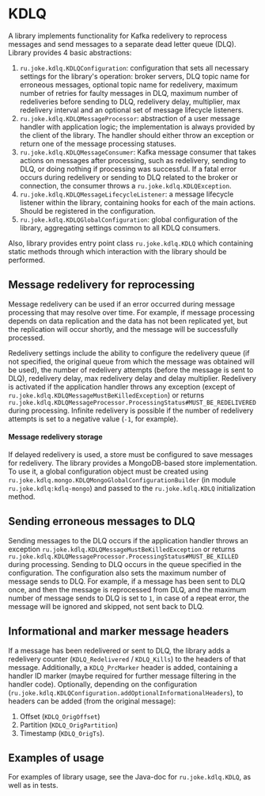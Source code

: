 # KDLQ

A library implements functionality for Kafka redelivery to reprocess messages and send messages to a separate dead letter queue (DLQ). 
Library provides 4 basic abstractions:
1. ```ru.joke.kdlq.KDLQConfiguration```: configuration that sets all necessary settings for the library's operation: 
broker servers, DLQ topic name for erroneous messages, optional topic name for redelivery, maximum number of retries for faulty messages in DLQ, 
maximum number of redeliveries before sending to DLQ, redelivery delay, multiplier, max redelivery interval and an optional set of message lifecycle listeners.
2. ```ru.joke.kdlq.KDLQMessageProcessor```: abstraction of a user message handler with application logic; 
the implementation is always provided by the client of the library. The handler should either throw an exception or return one of the message processing statuses.
3. ```ru.joke.kdlq.KDLQMessageConsumer```: Kafka message consumer that takes actions on messages after processing, such as redelivery, sending to DLQ, 
or doing nothing if processing was successful. If a fatal error occurs during redelivery or sending to DLQ related to the broker or connection, 
the consumer throws a ```ru.joke.kdlq.KDLQException```.
4. ```ru.joke.kdlq.KDLQMessageLifecycleListener```: a message lifecycle listener within the library, containing hooks for each of the main actions. Should be registered in the configuration.
5. ```ru.joke.kdlq.KDLQGlobalConfiguration```: global configuration of the library, aggregating settings common to all KDLQ consumers.
 
Also, library provides entry point class ```ru.joke.kdlq.KDLQ``` which containing static methods through which interaction with the library should be performed.

## Message redelivery for reprocessing
Message redelivery can be used if an error occurred during message processing that may resolve over time. 
For example, if message processing depends on data replication and the data has not been replicated yet, 
but the replication will occur shortly, and the message will be successfully processed.

Redelivery settings include the ability to configure the redelivery queue (if not specified, the original queue from which the message was obtained will be used),
the number of redelivery attempts (before the message is sent to DLQ), redelivery delay, max redelivery delay and delay multiplier. Redelivery is activated if the application handler 
throws any exception (except of ```ru.joke.kdlq.KDLQMessageMustBeKilledException```) or returns ```ru.joke.kdlq.KDLQMessageProcessor.ProcessingStatus#MUST_BE_REDELIVERED``` 
during processing. Infinite redelivery is possible if the number of redelivery attempts is set to a negative value (```-1```, for example).

#### Message redelivery storage

If delayed redelivery is used, a store must be configured to save messages for redelivery. 
The library provides a MongoDB-based store implementation. To use it, a global configuration 
object must be created using ```ru.joke.kdlq.mongo.KDLQMongoGlobalConfigurationBuilder``` (in module ```ru.joke.kdlq:kdlq-mongo```) 
and passed to the ```ru.joke.kdlq.KDLQ``` initialization method.

## Sending erroneous messages to DLQ
Sending messages to the DLQ occurs if the application handler throws an exception ```ru.joke.kdlq.KDLQMessageMustBeKilledException``` 
or returns ```ru.joke.kdlq.KDLQMessageProcessor.ProcessingStatus#MUST_BE_KILLED``` during processing. Sending to DLQ occurs in the queue specified in the configuration. 
The configuration also sets the maximum number of message sends to DLQ. For example, if a message has been sent to DLQ once, and then the message is reprocessed 
from DLQ, and the maximum number of message sends to DLQ is set to ```1```, in case of a repeat error, the message will be ignored and skipped, not sent back to DLQ.

## Informational and marker message headers
If a message has been redelivered or sent to DLQ, the library adds a redelivery counter (```KDLQ_Redelivered``` / ```KDLQ_Kills```) to the headers of that message. 
Additionally, a ```KDLQ_PrcMarker``` header is added, containing a handler ID marker (maybe required for further message filtering in the handler code).
Optionally, depending on the configuration (```ru.joke.kdlq.KDLQConfiguration.addOptionalInformationalHeaders```), to headers can be added (from the original message):
1. Offset (```KDLQ_OrigOffset```)
2. Partition (```KDLQ_OrigPartition```)
3. Timestamp (```KDLQ_OrigTs```).

## Examples of usage
For examples of library usage, see the Java-doc for ```ru.joke.kdlq.KDLQ```, as well as in tests.
